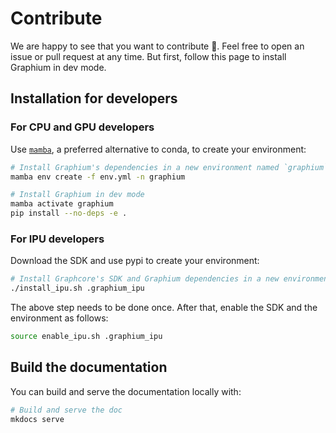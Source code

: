 # Contribute

We are happy to see that you want to contribute 🤗.
Feel free to open an issue or pull request at any time. But first, follow this page to install Graphium in dev mode.

## Installation for developers

### For CPU and GPU developers

Use [`mamba`](https://github.com/mamba-org/mamba), a preferred alternative to conda, to create your environment:

```bash
# Install Graphium's dependencies in a new environment named `graphium`
mamba env create -f env.yml -n graphium

# Install Graphium in dev mode
mamba activate graphium
pip install --no-deps -e .
```

### For IPU developers

Download the SDK and use pypi to create your environment:

```bash
# Install Graphcore's SDK and Graphium dependencies in a new environment called `.graphium_ipu`
./install_ipu.sh .graphium_ipu
```

The above step needs to be done once. After that, enable the SDK and the environment as follows:

```bash
source enable_ipu.sh .graphium_ipu
```

## Build the documentation

You can build and serve the documentation locally with:

```bash
# Build and serve the doc
mkdocs serve
```

